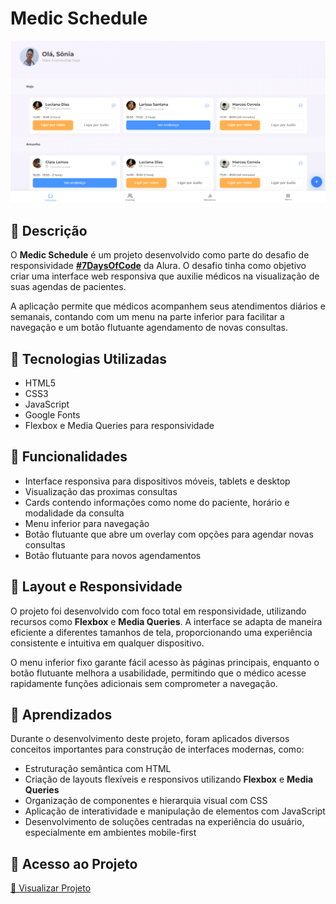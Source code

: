 # Medic Schedule

![Capa do Projeto](./assets/preview.png)

## 📑 Descrição

O **Medic Schedule** é um projeto desenvolvido como parte do desafio de responsividade [**#7DaysOfCode**](https://7daysofcode.io/matricula/responsividade) da Alura. O desafio tinha como objetivo criar uma interface web responsiva que auxilie médicos na visualização de suas agendas de pacientes.

A aplicação permite que médicos acompanhem seus atendimentos diários e semanais, contando com um menu na parte inferior para facilitar a navegação e um botão flutuante agendamento de novas consultas.

## 🚀 Tecnologias Utilizadas

- HTML5  
- CSS3  
- JavaScript  
- Google Fonts  
- Flexbox e Media Queries para responsividade  

## 🎯 Funcionalidades

- Interface responsiva para dispositivos móveis, tablets e desktop  
- Visualização das proximas consultas
- Cards contendo informações como nome do paciente, horário e modalidade da consulta  
- Menu inferior para navegação
- Botão flutuante que abre um overlay com opções para agendar novas consultas
- Botão flutuante para novos agendamentos

## 📱 Layout e Responsividade

O projeto foi desenvolvido com foco total em responsividade, utilizando recursos como **Flexbox** e **Media Queries**. A interface se adapta de maneira eficiente a diferentes tamanhos de tela, proporcionando uma experiência consistente e intuitiva em qualquer dispositivo.

O menu inferior fixo garante fácil acesso às páginas principais, enquanto o botão flutuante melhora a usabilidade, permitindo que o médico acesse rapidamente funções adicionais sem comprometer a navegação.

## 🧠 Aprendizados

Durante o desenvolvimento deste projeto, foram aplicados diversos conceitos importantes para construção de interfaces modernas, como:

- Estruturação semântica com HTML  
- Criação de layouts flexíveis e responsivos utilizando **Flexbox** e **Media Queries**  
- Organização de componentes e hierarquia visual com CSS  
- Aplicação de interatividade e manipulação de elementos com JavaScript  
- Desenvolvimento de soluções centradas na experiência do usuário, especialmente em ambientes mobile-first  


## 🔗 Acesso ao Projeto

[🔗 Visualizar Projeto](https://medic-schedule.vercel.app/)
